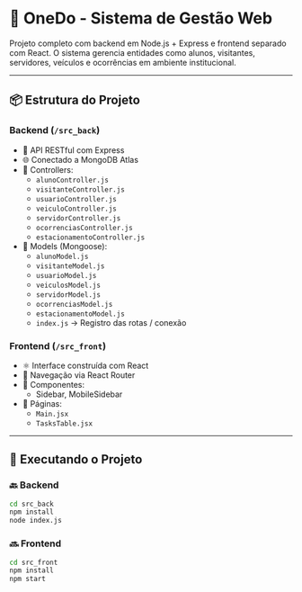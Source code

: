 # 🧠 OneDo - Sistema de Gestão Web

Projeto completo com backend em Node.js + Express e frontend separado com React. O sistema gerencia entidades como alunos, visitantes, servidores, veículos e ocorrências em ambiente institucional.

---

## 📦 Estrutura do Projeto

### Backend (`/src_back`)
- 🔧 API RESTful com Express
- 🌐 Conectado a MongoDB Atlas
- 📁 Controllers:
  - `alunoController.js`
  - `visitanteController.js`
  - `usuarioController.js`
  - `veiculoController.js`
  - `servidorController.js`
  - `ocorrenciasController.js`
  - `estacionamentoController.js`
- 📁 Models (Mongoose):
  - `alunoModel.js`
  - `visitanteModel.js`
  - `usuarioModel.js`
  - `veiculosModel.js`
  - `servidorModel.js`
  - `ocorrenciasModel.js`
  - `estacionamentoModel.js`
  - `index.js` → Registro das rotas / conexão

### Frontend (`/src_front`)
- ⚛️ Interface construída com React
- 🧭 Navegação via React Router
- 📁 Componentes:
  - Sidebar, MobileSidebar
- 📁 Páginas:
  - `Main.jsx`
  - `TasksTable.jsx`

---

## 🧪 Executando o Projeto

### 🔙 Backend

```bash
cd src_back
npm install
node index.js
```
### 🔜 Frontend

```bash
cd src_front
npm install
npm start
```